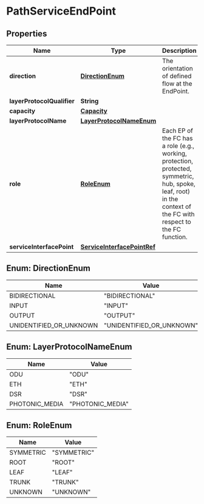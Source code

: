 
# PathServiceEndPoint

## Properties
Name | Type | Description | Notes
------------ | ------------- | ------------- | -------------
**direction** | [**DirectionEnum**](#DirectionEnum) | The orientation of defined flow at the EndPoint. |  [optional]
**layerProtocolQualifier** | **String** |  |  [optional]
**capacity** | [**Capacity**](Capacity.md) |  |  [optional]
**layerProtocolName** | [**LayerProtocolNameEnum**](#LayerProtocolNameEnum) |  |  [optional]
**role** | [**RoleEnum**](#RoleEnum) | Each EP of the FC has a role (e.g., working, protection, protected, symmetric, hub, spoke, leaf, root)  in the context of the FC with respect to the FC function.  |  [optional]
**serviceInterfacePoint** | [**ServiceInterfacePointRef**](ServiceInterfacePointRef.md) |  |  [optional]


<a name="DirectionEnum"></a>
## Enum: DirectionEnum
Name | Value
---- | -----
BIDIRECTIONAL | &quot;BIDIRECTIONAL&quot;
INPUT | &quot;INPUT&quot;
OUTPUT | &quot;OUTPUT&quot;
UNIDENTIFIED_OR_UNKNOWN | &quot;UNIDENTIFIED_OR_UNKNOWN&quot;


<a name="LayerProtocolNameEnum"></a>
## Enum: LayerProtocolNameEnum
Name | Value
---- | -----
ODU | &quot;ODU&quot;
ETH | &quot;ETH&quot;
DSR | &quot;DSR&quot;
PHOTONIC_MEDIA | &quot;PHOTONIC_MEDIA&quot;


<a name="RoleEnum"></a>
## Enum: RoleEnum
Name | Value
---- | -----
SYMMETRIC | &quot;SYMMETRIC&quot;
ROOT | &quot;ROOT&quot;
LEAF | &quot;LEAF&quot;
TRUNK | &quot;TRUNK&quot;
UNKNOWN | &quot;UNKNOWN&quot;



